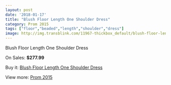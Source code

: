 ```yaml
---
layout: post
date: '2018-01-17'
title: "Blush Floor Length One Shoulder Dress"
category: Prom 2015
tags: ["floor","beaded","length","shoulder","dress"]
image: http://img.transblink.com/11967-thickbox_default/blush-floor-length-one-shoulder-dress.jpg
---
```

Blush Floor Length One Shoulder Dress

On Sales: **$277.99**
<a href="https://www.transblink.com/en/prom-2015/3890-blush-floor-length-one-shoulder-dress.html"><amp-img layout="responsive" width="600" height="600" src="//img.transblink.com/11967-thickbox_default/blush-floor-length-one-shoulder-dress.jpg" alt="Blush Floor Length One Shoulder Dress 0" /></a>
<a href="https://www.transblink.com/en/prom-2015/3890-blush-floor-length-one-shoulder-dress.html"><amp-img layout="responsive" width="600" height="600" src="//img.transblink.com/11971-thickbox_default/blush-floor-length-one-shoulder-dress.jpg" alt="Blush Floor Length One Shoulder Dress 1" /></a>
<a href="https://www.transblink.com/en/prom-2015/3890-blush-floor-length-one-shoulder-dress.html"><amp-img layout="responsive" width="600" height="600" src="//img.transblink.com/11970-thickbox_default/blush-floor-length-one-shoulder-dress.jpg" alt="Blush Floor Length One Shoulder Dress 2" /></a>
<a href="https://www.transblink.com/en/prom-2015/3890-blush-floor-length-one-shoulder-dress.html"><amp-img layout="responsive" width="600" height="600" src="//img.transblink.com/11969-thickbox_default/blush-floor-length-one-shoulder-dress.jpg" alt="Blush Floor Length One Shoulder Dress 3" /></a>
<a href="https://www.transblink.com/en/prom-2015/3890-blush-floor-length-one-shoulder-dress.html"><amp-img layout="responsive" width="600" height="600" src="//img.transblink.com/11968-thickbox_default/blush-floor-length-one-shoulder-dress.jpg" alt="Blush Floor Length One Shoulder Dress 4" /></a>

Buy it: [Blush Floor Length One Shoulder Dress](https://www.transblink.com/en/prom-2015/3890-blush-floor-length-one-shoulder-dress.html "Blush Floor Length One Shoulder Dress")

View more: [Prom 2015](https://www.transblink.com/en/10-prom-2015 "Prom 2015")